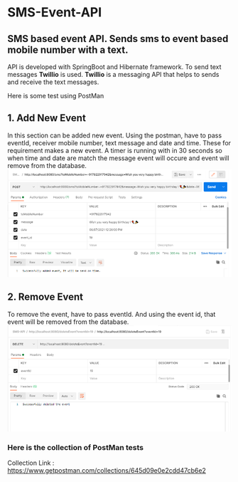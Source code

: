 # SMS-Event-API
## SMS based event API. Sends sms to event based mobile number with a text.  
API is developed with SpringBoot and Hibernate framework. To send text messages **Twillio** is used. **Twillio** is a messaging API that helps to sends and receive the text messages. 

Here is some test using PostMan
## 1. Add New Event
In this section can be added new event. Using the postman, have to pass eventId, receiver mobile number, text message and date and time. These for requirement makes a new event. A timer is running with in 30 seconds so when time and date are match the message event will occure and event will remove from the database.
![Add Image](https://github.com/manijangid78/SMS-Event-API/blob/master/img/addEvent.PNG "Add New Event")

## 2. Remove Event
To remove the event, have to pass eventId. And using the event id, that event will be removed from the database. 
![Add Image](https://github.com/manijangid78/SMS-Event-API/blob/master/img/delete.PNG "Delete Event")

### Here is the collection of PostMan tests
Collection Link : https://www.getpostman.com/collections/645d09e0e2cdd47cb6e2
